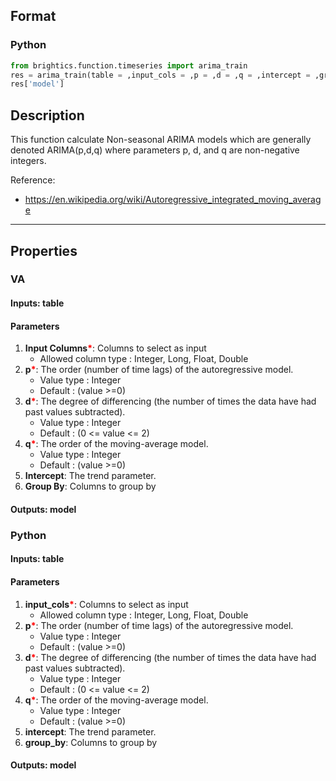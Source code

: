 ## Format
### Python
```python
from brightics.function.timeseries import arima_train
res = arima_train(table = ,input_cols = ,p = ,d = ,q = ,intercept = ,group_by = )
res['model']
```

## Description
This function calculate Non-seasonal ARIMA models which are generally denoted ARIMA(p,d,q) where parameters p, d, and q are non-negative integers.

Reference:
+ <https://en.wikipedia.org/wiki/Autoregressive_integrated_moving_average>

---

## Properties
### VA
#### Inputs: table

#### Parameters
1. **Input Columns**<b style="color:red">*</b>: Columns to select as input
   - Allowed column type : Integer, Long, Float, Double
2. **p**<b style="color:red">*</b>: The order (number of time lags) of the autoregressive model.
   - Value type : Integer
   - Default : (value >=0)
3. **d**<b style="color:red">*</b>: The degree of differencing (the number of times the data have had past values subtracted).
   - Value type : Integer
   - Default : (0 <= value <= 2)
4. **q**<b style="color:red">*</b>: The order of the moving-average model.
   - Value type : Integer
   - Default : (value >=0)
5. **Intercept**: The trend parameter.
6. **Group By**: Columns to group by

#### Outputs: model

### Python
#### Inputs: table

#### Parameters
1. **input_cols**<b style="color:red">*</b>: Columns to select as input
   - Allowed column type : Integer, Long, Float, Double
2. **p**<b style="color:red">*</b>: The order (number of time lags) of the autoregressive model.
   - Value type : Integer
   - Default : (value >=0)
3. **d**<b style="color:red">*</b>: The degree of differencing (the number of times the data have had past values subtracted).
   - Value type : Integer
   - Default : (0 <= value <= 2)
4. **q**<b style="color:red">*</b>: The order of the moving-average model.
   - Value type : Integer
   - Default : (value >=0)
5. **intercept**: The trend parameter.
6. **group_by**: Columns to group by

#### Outputs: model

